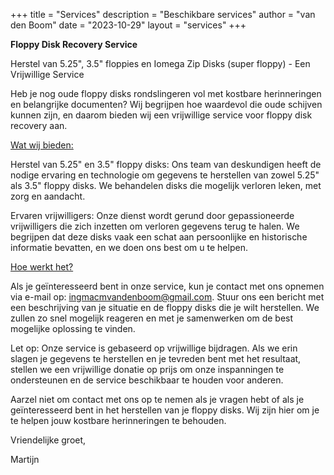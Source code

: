 +++
title = "Services"
description = "Beschikbare services"
author = "van den Boom"
date = "2023-10-29"
layout = "services"
+++

<b>Floppy Disk Recovery Service</b>

Herstel van 5.25", 3.5" floppies en Iomega Zip Disks (super floppy) - Een Vrijwillige Service

Heb je nog oude floppy disks rondslingeren vol met kostbare herinneringen en belangrijke documenten? Wij begrijpen hoe waardevol die oude schijven kunnen zijn, en daarom bieden wij een vrijwillige service voor floppy disk recovery aan.

<u>Wat wij bieden:</u>

Herstel van 5.25" en 3.5" floppy disks: Ons team van deskundigen heeft de nodige ervaring en technologie om gegevens te herstellen van zowel 5.25" als 3.5" floppy disks. We behandelen disks die mogelijk verloren leken, met zorg en aandacht.

Ervaren vrijwilligers: Onze dienst wordt gerund door gepassioneerde vrijwilligers die zich inzetten om verloren gegevens terug te halen. We begrijpen dat deze disks vaak een schat aan persoonlijke en historische informatie bevatten, en we doen ons best om u te helpen.

<u>Hoe werkt het?</u>

Als je geïnteresseerd bent in onze service, kun je contact met ons opnemen via e-mail op: ingmacmvandenboom@gmail.com. Stuur ons een bericht met een beschrijving van je situatie en de floppy disks die je wilt herstellen. We zullen zo snel mogelijk reageren en met je samenwerken om de best mogelijke oplossing te vinden.

Let op: Onze service is gebaseerd op vrijwillige bijdragen. Als we erin slagen je gegevens te herstellen en je tevreden bent met het resultaat, stellen we een vrijwillige donatie op prijs om onze inspanningen te ondersteunen en de service beschikbaar te houden voor anderen.

Aarzel niet om contact met ons op te nemen als je vragen hebt of als je geïnteresseerd bent in het herstellen van je floppy disks. Wij zijn hier om je te helpen jouw kostbare herinneringen te behouden.

Vriendelijke groet,

Martijn